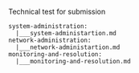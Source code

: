 Technical test for submission

```
system-administration:
  |___system-administartion.md
network-administration:
  |___network-administartion.md
monitoring-and-resolution:
  |___monitoring-and-resolution.md
```
